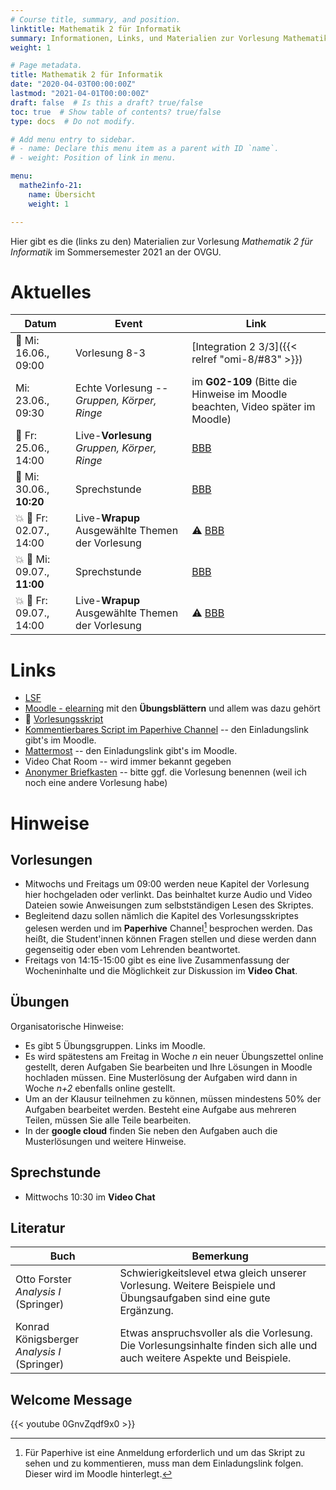 ```yaml
---
# Course title, summary, and position.
linktitle: Mathematik 2 für Informatik
summary: Informationen, Links, und Materialien zur Vorlesung Mathematik 2 für Informatik an der OVGU im Sommersemester 2021
weight: 1

# Page metadata.
title: Mathematik 2 für Informatik
date: "2020-04-03T00:00:00Z"
lastmod: "2021-04-01T00:00:00Z"
draft: false  # Is this a draft? true/false
toc: true  # Show table of contents? true/false
type: docs  # Do not modify.

# Add menu entry to sidebar.
# - name: Declare this menu item as a parent with ID `name`.
# - weight: Position of link in menu.

menu:
  mathe2info-21:
    name: Übersicht
    weight: 1

---
```


Hier gibt es die (links zu den) Materialien zur Vorlesung *Mathematik 2 für
Informatik* im Sommersemester 2021 an der OVGU.

# Aktuelles

| Datum | Event | Link |
| -------- | --------- | ---- |
| :dvd: Mi: 16.06., 09:00 | Vorlesung 8-3 | [Integration 2 3/3]({{< relref "omi-8/#83" >}}) |
| Mi: 23.06., 09:30 | Echte Vorlesung -- *Gruppen, K&ouml;rper, Ringe* | im **G02-109** (Bitte die Hinweise im Moodle beachten, Video sp&auml;ter im Moodle) |
| :microphone: Fr: 25.06., 14:00 | Live-**Vorlesung** *Gruppen, K&ouml;rper, Ringe* | [BBB](https://meet.gwdg.de/b/jan-0re-pom-tbr) |
| :microphone: Mi: 30.06., **10:20** | Sprechstunde | [BBB](https://meet.gwdg.de/b/jan-0re-pom-tbr) |
| :boom: :microphone: Fr: 02.07., 14:00 | Live-**Wrapup** Ausgew&auml;hlte Themen der Vorlesung | :warning: [BBB](https://meet.gwdg.de/b/jan-0re-pom-tbr) |
| :boom: :microphone: Mi: 09.07., **11:00** | Sprechstunde | [BBB](https://meet.gwdg.de/b/jan-0re-pom-tbr) |
| :boom: :microphone: Fr: 09.07., 14:00 | Live-**Wrapup** Ausgew&auml;hlte Themen der Vorlesung | :warning: [BBB](https://meet.gwdg.de/b/jan-0re-pom-tbr) |

<!-- 
| :dvd: Mi: 09.06., 09:00 | Vorlesung 8-1 | [Integration 2 1/3]({{< relref "omi-8/#81" >}}) |
| :dvd: Fr: 11.06., 09:00 | Vorlesung 8-2 | [Integration 2 2/3]({{< relref "omi-8/#82" >}}) |
| :boom: :microphone: Mi: 02.06., 10:30 | Sprechstunde | [BBB](https://meet.gwdg.de/b/jan-0re-pom-tbr) |
| :boom: :dvd: Fr: 07.05., 09:00 | Vorlesung 4-2 | [Taylor- und Potenzreihen 2/2]({{< relref "omi-4/#4-2-taylor-reihe-potenzreihe-taylor-reihe" >}}) |
|  Mi: 30.04., **10:15** | Live und interaktive Vorlesung zu Folgen und Funktionen | [:scroll: hier gibts den Aufschrieb](files/wb-folgen--diffbarkeit.jpg) |
| :microphone: Fr: 30.04., 14:15 | Live-Wrapup Vorlesung 1-2-3 | [Youtube live](https://www.youtube.com/c/JanHeiland/live) - [Mattermost](https://mm.cs.ovgu.de/m2i-21/channels/0409-wrapup-1) |
| :dvd: Fr: 07.05., 9:00 | Vorlesung 4-2 | [Differenzierbarkeit 1 2/2]({{< relref "omi-3/#3-2-houmlhere-ableitungen-konvex-konkav-extrema" >}}) |
-->


<!--
{{% callout warning %}}
Freitag, 25.06., wiederhole ich die live-Vorlesung zum Komplex *Gruppen, Ringe, K&ouml;rper*. Und zwar im BBB -- damit Ihr direkt nachfragen k&ouml;nnt -- und schon um 14:00. (Ein Wrapup lohnt sich nicht so richtig, weil die Tonqualit&auml;t vom Mittwoch zu schlecht war.
{{% /callout %}}
1. Die offizielle Evaluation der Vorlesung. Dieses mal auch mit ein paar Fragen
   dazu, wie sich die online Lehre so macht. Anmeldung unter
   [evaluation.ovgu.de](https://evaluation.ovgu.de/) mit der Losung *UPFNQ*.
   Hier bitte zahlreich mitmachen, denn das dient den Nachfolgenden Studenten
   und damit wird auch die Performance des Lehrenden bewertet. Die Umfrage ist
   offen bis zum 05.07.

2. Mein kleiner Fragebogen. Hier geht es speziell darum, wie ihr die Umsetzung
   mit Podcast, Screencast, Wrapup und Paperhive fandet. Und ihr habt die
   M&ouml;glichkeit, euch zu w&uuml;nschen, wie die n&auml;chsten vier Wochen
   aussehen sollen. Die [Umfrage](https://forms.gle/d7bUP5ys61yRkSev6) ist bei
   *google forms* und anonym und ohne Anmeldung. 

-->

# Links

 * [LSF](https://lsf.ovgu.de/qislsf/rds?state=verpublish&status=init&vmfile=no&publishid=173827&moduleCall=webInfo&publishConfFile=webInfo&publishSubDir=veranstaltung)
 * [Moodle - elearning](https://elearning.ovgu.de/course/view.php?id=10324) mit den **&Uuml;bungsbl&auml;ttern** und allem was dazu geh&ouml;rt
 * :blue_book: [Vorlesungsskript](files/Henk_Skript_Mathe_fuer_Informatiker.pdf)
 * [Kommentierbares Script im Paperhive Channel](https://paperhive.org/documents/items/lsDNlcIGTmHL?a=s:-FRs-O1uXbei) -- den Einladungslink gibt's im Moodle.
 * [Mattermost](https://mm.cs.ovgu.de/m2i-21) -- den Einladungslink gibt's im Moodle.
 * Video Chat Room -- wird immer bekannt gegeben <!-- (https://meet.ovgu.de/MatheInfoZwei) -->
 * [Anonymer Briefkasten](https://www2.math.uni-magdeburg.de/owncloud/index.php/s/w8j8Xaxo2dfzMIZ) -- bitte ggf. die Vorlesung benennen (weil ich noch eine andere Vorlesung habe)

# Hinweise

## Vorlesungen

 * Mitwochs und Freitags um 09:00 werden neue Kapitel der Vorlesung hier
   hochgeladen oder verlinkt.  Das beinhaltet kurze Audio und Video Dateien
   sowie Anweisungen zum selbstst&auml;ndigen Lesen des Skriptes.
 * Begleitend dazu sollen n&auml;mlich die Kapitel des Vorlesungsskriptes
   gelesen werden und im **Paperhive** Channel[^1] besprochen werden. Das
   hei&szlig;t, die Student'innen können Fragen stellen und diese werden dann
   gegenseitig oder eben vom Lehrenden beantwortet.
 * Freitags von 14:15-15:00 gibt es eine live Zusammenfassung der Wocheninhalte
   und die M&ouml;glichkeit zur Diskussion im **Video Chat**.

## Übungen

Organisatorische Hinweise:
 * Es gibt 5 &Uuml;bungsgruppen. Links im Moodle.
 * Es wird spätestens am Freitag in Woche *n* ein neuer Übungszettel online
   gestellt, deren Aufgaben Sie bearbeiten und Ihre Lösungen in Moodle hochladen
   müssen. Eine Musterlösung der Aufgaben wird dann in Woche *n+2* ebenfalls
   online gestellt. 
 * Um an der Klausur teilnehmen zu können, müssen mindestens 50% der
   Aufgaben bearbeitet werden. Besteht eine Aufgabe aus mehreren Teilen,
   müssen Sie alle Teile bearbeiten.  
 * In der **google cloud** finden Sie neben den Aufgaben auch die Musterlösungen
   und weitere Hinweise.

## Sprechstunde

 * Mittwochs 10:30 im **Video Chat**

## Literatur

| Buch | Bemerkung |
|------| ----------|
| Otto Forster *Analysis I* (Springer) | Schwierigkeitslevel etwa gleich unserer Vorlesung. Weitere Beispiele und Übungsaufgaben sind eine gute Ergänzung. |
| Konrad Königsberger *Analysis I* (Springer) | Etwas anspruchsvoller als die Vorlesung. Die Vorlesungsinhalte finden sich alle und auch weitere Aspekte und Beispiele. |

## Welcome Message

{{< youtube 0GnvZqdf9x0 >}}

[^1]: F&uuml;r Paperhive ist eine Anmeldung erforderlich und um das Skript zu
  sehen und zu kommentieren, muss man dem Einladungslink folgen. Dieser wird im
  Moodle hinterlegt.

